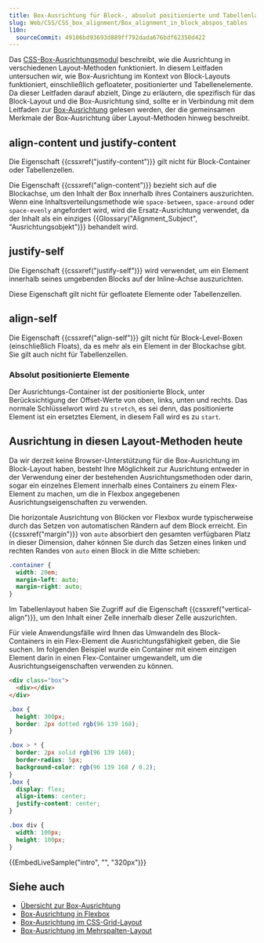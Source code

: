 ```yaml
---
title: Box-Ausrichtung für Block-, absolut positionierte und Tabellenlayouts
slug: Web/CSS/CSS_box_alignment/Box_alignment_in_block_abspos_tables
l10n:
  sourceCommit: 49106bd93693d889ff792dada676bdf62350d422
---
```


Das [CSS-Box-Ausrichtungsmodul](/de/docs/Web/CSS/CSS_box_alignment) beschreibt, wie die Ausrichtung in verschiedenen Layout-Methoden funktioniert. In diesem Leitfaden untersuchen wir, wie Box-Ausrichtung im Kontext von Block-Layouts funktioniert, einschließlich gefloateter, positionierter und Tabellenelemente. Da dieser Leitfaden darauf abzielt, Dinge zu erläutern, die spezifisch für das Block-Layout und die Box-Ausrichtung sind, sollte er in Verbindung mit dem Leitfaden zur [Box-Ausrichtung](/de/docs/Web/CSS/CSS_box_alignment/box_alignment) gelesen werden, der die gemeinsamen Merkmale der Box-Ausrichtung über Layout-Methoden hinweg beschreibt.

## align-content und justify-content

Die Eigenschaft {{cssxref("justify-content")}} gilt nicht für Block-Container oder Tabellenzellen.

Die Eigenschaft {{cssxref("align-content")}} bezieht sich auf die Blockachse, um den Inhalt der Box innerhalb ihres Containers auszurichten. Wenn eine Inhaltsverteilungsmethode wie `space-between`, `space-around` oder `space-evenly` angefordert wird, wird die Ersatz-Ausrichtung verwendet, da der Inhalt als ein einziges {{Glossary("Alignment_Subject", "Ausrichtungsobjekt")}} behandelt wird.

## justify-self

Die Eigenschaft {{cssxref("justify-self")}} wird verwendet, um ein Element innerhalb seines umgebenden Blocks auf der Inline-Achse auszurichten.

Diese Eigenschaft gilt nicht für gefloatete Elemente oder Tabellenzellen.

## align-self

Die Eigenschaft {{cssxref("align-self")}} gilt nicht für Block-Level-Boxen (einschließlich Floats), da es mehr als ein Element in der Blockachse gibt. Sie gilt auch nicht für Tabellenzellen.

### Absolut positionierte Elemente

Der Ausrichtungs-Container ist der positionierte Block, unter Berücksichtigung der Offset-Werte von oben, links, unten und rechts. Das normale Schlüsselwort wird zu `stretch`, es sei denn, das positionierte Element ist ein ersetztes Element, in diesem Fall wird es zu `start`.

## Ausrichtung in diesen Layout-Methoden heute

Da wir derzeit keine Browser-Unterstützung für die Box-Ausrichtung im Block-Layout haben, besteht Ihre Möglichkeit zur Ausrichtung entweder in der Verwendung einer der bestehenden Ausrichtungsmethoden oder darin, sogar ein einzelnes Element innerhalb eines Containers zu einem Flex-Element zu machen, um die in Flexbox angegebenen Ausrichtungseigenschaften zu verwenden.

Die horizontale Ausrichtung von Blöcken vor Flexbox wurde typischerweise durch das Setzen von automatischen Rändern auf dem Block erreicht. Ein {{cssxref("margin")}} von `auto` absorbiert den gesamten verfügbaren Platz in dieser Dimension, daher können Sie durch das Setzen eines linken und rechten Randes von `auto` einen Block in die Mitte schieben:

```css
.container {
  width: 20em;
  margin-left: auto;
  margin-right: auto;
}
```

Im Tabellenlayout haben Sie Zugriff auf die Eigenschaft {{cssxref("vertical-align")}}, um den Inhalt einer Zelle innerhalb dieser Zelle auszurichten.

Für viele Anwendungsfälle wird Ihnen das Umwandeln des Block-Containers in ein Flex-Element die Ausrichtungsfähigkeit geben, die Sie suchen. Im folgenden Beispiel wurde ein Container mit einem einzigen Element darin in einen Flex-Container umgewandelt, um die Ausrichtungseigenschaften verwenden zu können.

```html live-sample___intro
<div class="box">
  <div></div>
</div>
```

```css live-sample___intro
.box {
  height: 300px;
  border: 2px dotted rgb(96 139 168);
}

.box > * {
  border: 2px solid rgb(96 139 168);
  border-radius: 5px;
  background-color: rgb(96 139 168 / 0.2);
}
.box {
  display: flex;
  align-items: center;
  justify-content: center;
}

.box div {
  width: 100px;
  height: 100px;
}
```

{{EmbedLiveSample("intro", "", "320px")}}

## Siehe auch

- [Übersicht zur Box-Ausrichtung](/de/docs/Web/CSS/CSS_box_alignment/Box_alignment)
- [Box-Ausrichtung in Flexbox](/de/docs/Web/CSS/CSS_box_alignment/Box_alignment_in_flexbox)
- [Box-Ausrichtung im CSS-Grid-Layout](/de/docs/Web/CSS/CSS_box_alignment/Box_alignment_in_grid_layout)
- [Box-Ausrichtung im Mehrspalten-Layout](/de/docs/Web/CSS/CSS_box_alignment/Box_alignment_in_multi-column_layout)
